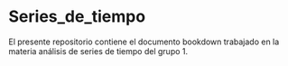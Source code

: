 # Series_de_tiempo
El presente repositorio contiene el documento bookdown trabajado en la materia análisis de series de tiempo del grupo 1.  

